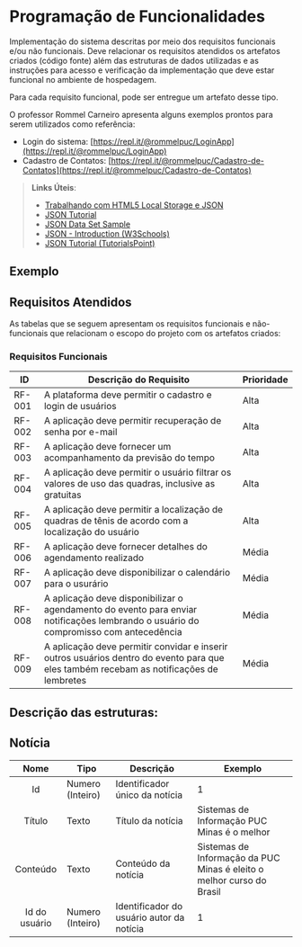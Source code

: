 # Programação de Funcionalidades

Implementação do sistema descritas por meio dos requisitos funcionais e/ou não funcionais. Deve relacionar os requisitos atendidos os artefatos criados (código fonte) além das estruturas de dados utilizadas e as instruções para acesso e verificação da implementação que deve estar funcional no ambiente de hospedagem.

Para cada requisito funcional, pode ser entregue um artefato desse tipo.

O professor Rommel Carneiro apresenta alguns exemplos prontos para serem utilizados como referência:
- Login do sistema: [https://repl.it/@rommelpuc/LoginApp](https://repl.it/@rommelpuc/LoginApp) 
- Cadastro de Contatos: [https://repl.it/@rommelpuc/Cadastro-de-Contatos](https://repl.it/@rommelpuc/Cadastro-de-Contatos)


> **Links Úteis**:
>
> - [Trabalhando com HTML5 Local Storage e JSON](https://www.devmedia.com.br/trabalhando-com-html5-local-storage-e-json/29045)
> - [JSON Tutorial](https://www.w3resource.com/JSON)
> - [JSON Data Set Sample](https://opensource.adobe.com/Spry/samples/data_region/JSONDataSetSample.html)
> - [JSON - Introduction (W3Schools)](https://www.w3schools.com/js/js_json_intro.asp)
> - [JSON Tutorial (TutorialsPoint)](https://www.tutorialspoint.com/json/index.htm)

## Exemplo

## Requisitos Atendidos

As tabelas que se seguem apresentam os requisitos funcionais e não-funcionais que relacionam o escopo do projeto com os artefatos criados:

### Requisitos Funcionais

|ID    | Descrição do Requisito | Prioridade |
|------|------------------------|------------|
|RF-001| A plataforma deve permitir o cadastro e login de usuários  | Alta |
|RF-002| A aplicação deve permitir recuperação de senha por e-mail | Alta | 
|RF-003| A aplicação deve fornecer um acompanhamento da previsão do tempo | Alta | 
|RF-004| A aplicação deve permitir o usuário filtrar os valores de uso das quadras, inclusive as gratuitas | Alta | 
|RF-005| A aplicação deve permitir a localização de quadras de tênis de acordo com a localização do usuário | Alta | 
|RF-006| A aplicação deve fornecer detalhes do agendamento realizado | Média | 
|RF-007| A aplicação deve disponibilizar o calendário para o usurário | Média | 
|RF-008| A aplicação deve disponibilizar o agendamento do evento para enviar notificações lembrando o usuário do compromisso com antecedência | Média | 
|RF-009| A aplicação deve permitir convidar e inserir outros usuários dentro do evento para que eles também recebam as notificações de lembretes | Média | 

## Descrição das estruturas:

## Notícia
|  **Nome**      | **Tipo**          | **Descrição**                             | **Exemplo**                                    |
|:--------------:|-------------------|-------------------------------------------|------------------------------------------------|
| Id             | Numero (Inteiro)  | Identificador único da notícia            | 1                                              |
| Título         | Texto             | Título da notícia                         | Sistemas de Informação PUC Minas é o melhor                                   |
| Conteúdo       | Texto             | Conteúdo da notícia                       | Sistemas de Informação da PUC Minas é eleito o melhor curso do Brasil                            |
| Id do usuário  | Numero (Inteiro)  | Identificador do usuário autor da notícia | 1                                              |

